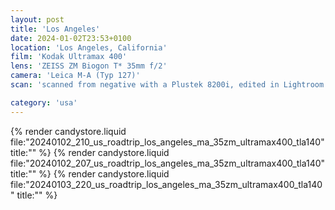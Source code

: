 ```yaml
---
layout: post
title: 'Los Angeles'
date: 2024-01-02T23:53+0100
location: 'Los Angeles, California'
film: 'Kodak Ultramax 400'
lens: 'ZEISS ZM Biogon T* 35mm f/2'
camera: 'Leica M-A (Typ 127)'
scan: 'scanned from negative with a Plustek 8200i, edited in Lightroom'

category: 'usa'
---
```


{% render candystore.liquid file:"20240102_210_us_roadtrip_los_angeles_ma_35zm_ultramax400_tla140" title:"" %}
{% render candystore.liquid file:"20240102_207_us_roadtrip_los_angeles_ma_35zm_ultramax400_tla140" title:"" %}
{% render candystore.liquid file:"20240103_220_us_roadtrip_los_angeles_ma_35zm_ultramax400_tla140" title:"" %}
